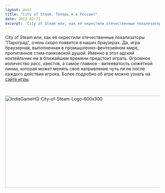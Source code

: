 ```yaml
---
layout: post
title: "City of Steam. Теперь и в России!"
date: 2013-02-21
excerpt: 'City of Steam или, как её окрестили отечественные локализаторы "Пароград", очень скоро появится в наших браузерах. Да, игра браузерная, выполненная в промышленно-фентезийном мире, пропитаннов стим-панковской душой...'
---
```


City of Steam или, как её окрестили отечественные локализаторы "Пароград", очень скоро появится в наших браузерах. Да, игра браузерная, выполненная в промышленно-фентезийном мире, пропитаннов стим-панковской душой. Именно в этот адский коктейльчик нм в ближайшем времени предстоит играть. Огромное количество расс, квестов, а самое главное - витееватость сюжетной линии, которая может менять своё направление чуть ли не после каждого действия игрока. Более подробно об игре можно узнать на <a href="http://parograd.ru/">сайте игры</a>.

&nbsp;

<a href="http://gamersoul.ru/wp-content/uploads/2013/02/IndieGameHQ-City-of-Steam-Logo-600x300.jpg"><img class="size-full wp-image-1422 aligncenter" alt="IndieGameHQ-City-of-Steam-Logo-600x300" src="http://gamersoul.ru/wp-content/uploads/2013/02/IndieGameHQ-City-of-Steam-Logo-600x300.jpg" width="600" height="300" /></a>